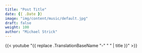 ```yaml
---
title: "Post Title"
date: {{ .Date }}
image: "img/content/music/default.jpg"
draft: false
weight: 100
author: "Michael Strick"
---
```


{{< youtube "{{ replace .TranslationBaseName "-" " " | title }}" >}}
